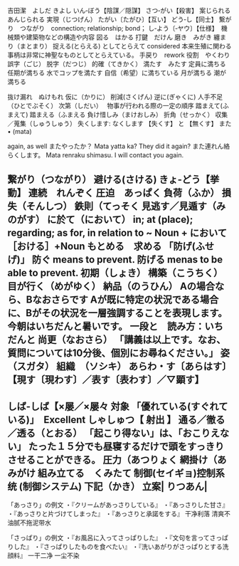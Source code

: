 
吉田潔　よしだ きよし
いん‐ぼう【陰謀／隠謀】
さつ‐がい【殺害】
案じられる　あんじられる
実現（じつげん）
たがい〔たがひ〕【互い】
どう‐し【同士】
繋がり　つながり　connection; relationship; bond；
し‐よう〔‐ヤウ〕【仕様】　機械類や建築物などの構造や内容
図る　はかる
打鍵　だけん
磨き　みがき
纏まり（まとまり）
捉える(とらえる)
としてとらえて considered
本来生殖に関わる事柄は非常に神聖なものとしてとらえている。
手戻り　rework
役割　やくわり
誤字（ごじ）
脱字（だつじ）
的確（てきかく）
満たす　みたす
定員に満ちる
任期が満ちる
水でコップを満たす
自信（希望）に満ちている
月が満ちる
潮が満ちる

抜け漏れ　ぬけもれ
仮に（かりに）
削減(さくげん)
逆に(ぎゃくに)
人手不足 （ひとでぶそく）
次第（しだい）　 物事が行われる際の一定の順序
踏まえて(ふまえて)
踏まえる（ふまえる
負け惜しみ（まけおしみ）
折角（せっかく）
収集／蒐集（しゅうしゅう）
失くします: なくします
【失くす】 と 【無くす】
また • (mata) 

again, as well
またやったか？
Mata yatta ka?
They did it again?
また連れん絡らくします。
Mata renraku shimasu.
I will contact you again.

繋がり（つながり）
避ける(さける)
きょ‐どう【挙動】
連続　れんぞく
圧迫　あっぱく
負荷（ふか）
損失（そんしつ）
鉄則（てっそく
見逃す／見遁す（みのがす）
に於て（において）
in; at (place); regarding;
as for, in relation to ~
Noun + において［おける］+Noun
もとめ​る　求める
「防げ(ふせげ)」
防ぐ means to prevent.
防げる menas to be able to prevent.
初期（しょき）
構築（こうちく）
目が行く（めがゆく）
納品（のうひん）
Aの場合なら、Bなおさらです
Aが既に特定の状況である場合に、Bがその状況を一層強調することを表現します。
今朝はいちだんと暑いです。
一段と　読み方：いちだんと
尚更（なおさら）
「講義は以上です。なお、質問については10分後、個別にお尋ねください。」
姿　（スガタ）
組織　（ソシキ）
あらわ・す〔あらはす〕【現す〔現わす〕／表す〔表わす〕／▽顕す】
---------------------------------------------------------------------
しば‐しば【×屡／×屡々
対象
「優れている(すぐれている)」　Excellent
しゃしゅつ【 射出 】
通る／徹る／透る（とおる）
「起こり得ない」は、「おこりえない」
たった１５分でも昼寝するだけで頭をすっきりさせることができる。
圧力（あつりょく
網掛け（あみがけ
組み立てる　くみたて
制御(セイギョ)控制系统 (制御システム)
下記（かき）
立案| りつあん|
--------------------------------------------------------
「あっさり」の例文
・『クリームがあっさりしている』
・『あっさりした甘さ』
・『あっさりと片づけてしまった』
・『あっさりと承諾をする』
干净利落 清爽不油腻不拖泥带水

「さっぱり」の例文
・『お風呂に入ってさっぱりした』
・『文句を言ってさっぱりした』
・『さっぱりしたものを食べたい』
・『洗いあがりがさっぱりとする洗顔料』
一干二净 一尘不染

